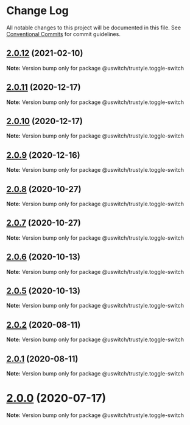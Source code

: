 # Change Log

All notable changes to this project will be documented in this file.
See [Conventional Commits](https://conventionalcommits.org) for commit guidelines.

## [2.0.12](https://github.com/uswitch/trustyle/compare/@uswitch/trustyle.toggle-switch@2.0.11...@uswitch/trustyle.toggle-switch@2.0.12) (2021-02-10)

**Note:** Version bump only for package @uswitch/trustyle.toggle-switch





## [2.0.11](https://github.com/uswitch/trustyle/compare/@uswitch/trustyle.toggle-switch@2.0.9...@uswitch/trustyle.toggle-switch@2.0.11) (2020-12-17)

**Note:** Version bump only for package @uswitch/trustyle.toggle-switch





## [2.0.10](https://github.com/uswitch/trustyle/compare/@uswitch/trustyle.toggle-switch@2.0.9...@uswitch/trustyle.toggle-switch@2.0.10) (2020-12-17)

**Note:** Version bump only for package @uswitch/trustyle.toggle-switch





## [2.0.9](https://github.com/uswitch/trustyle/compare/@uswitch/trustyle.toggle-switch@2.0.8...@uswitch/trustyle.toggle-switch@2.0.9) (2020-12-16)

**Note:** Version bump only for package @uswitch/trustyle.toggle-switch





## [2.0.8](https://github.com/uswitch/trustyle/compare/@uswitch/trustyle.toggle-switch@2.0.7...@uswitch/trustyle.toggle-switch@2.0.8) (2020-10-27)

**Note:** Version bump only for package @uswitch/trustyle.toggle-switch





## [2.0.7](https://github.com/uswitch/trustyle/compare/@uswitch/trustyle.toggle-switch@2.0.6...@uswitch/trustyle.toggle-switch@2.0.7) (2020-10-27)

**Note:** Version bump only for package @uswitch/trustyle.toggle-switch





## [2.0.6](https://github.com/uswitch/trustyle/compare/@uswitch/trustyle.toggle-switch@2.0.5...@uswitch/trustyle.toggle-switch@2.0.6) (2020-10-13)

**Note:** Version bump only for package @uswitch/trustyle.toggle-switch





## [2.0.5](https://github.com/uswitch/trustyle/compare/@uswitch/trustyle.toggle-switch@2.0.4...@uswitch/trustyle.toggle-switch@2.0.5) (2020-10-13)

**Note:** Version bump only for package @uswitch/trustyle.toggle-switch





## [2.0.2](https://github.com/uswitch/trustyle/compare/@uswitch/trustyle.toggle-switch@2.0.1...@uswitch/trustyle.toggle-switch@2.0.2) (2020-08-11)

**Note:** Version bump only for package @uswitch/trustyle.toggle-switch





## [2.0.1](https://github.com/uswitch/trustyle/compare/@uswitch/trustyle.toggle-switch@2.0.0...@uswitch/trustyle.toggle-switch@2.0.1) (2020-08-11)

**Note:** Version bump only for package @uswitch/trustyle.toggle-switch





# [2.0.0](https://github.com/uswitch/trustyle/compare/@uswitch/trustyle.toggle-switch@1.2.5...@uswitch/trustyle.toggle-switch@2.0.0) (2020-07-17)

**Note:** Version bump only for package @uswitch/trustyle.toggle-switch
